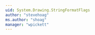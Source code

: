 ```yaml
---
uid: System.Drawing.StringFormatFlags
author: "stevehoag"
ms.author: "shoag"
manager: "wpickett"
---
```

